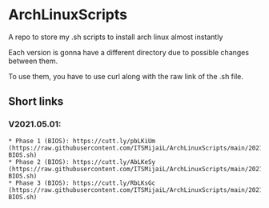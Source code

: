 # ArchLinuxScripts
A repo to store my .sh scripts to install arch linux almost instantly

Each version is gonna have a different directory due to possible changes between them.

To use them, you have to use curl along with the raw link of the .sh file.

## Short links

### V2021.05.01:
    * Phase 1 (BIOS): https://cutt.ly/pbLKiUm (https://raw.githubusercontent.com/ITSMijaiL/ArchLinuxScripts/main/2021.05.01/phase1-BIOS.sh)
    * Phase 2 (BIOS): https://cutt.ly/AbLKeSy (https://raw.githubusercontent.com/ITSMijaiL/ArchLinuxScripts/main/2021.05.01/phase2-BIOS.sh)
    * Phase 3 (BIOS): https://cutt.ly/RbLKsGc (https://raw.githubusercontent.com/ITSMijaiL/ArchLinuxScripts/main/2021.05.01/phase3-BIOS.sh)
